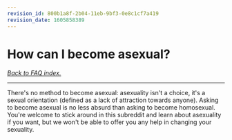 ```yaml
---
revision_id: 800b1a8f-2b04-11eb-9bf3-0e8c1cf7a419
revision_date: 1605858389
---
```


# How can I become asexual?

[*Back to FAQ index.*](https://www.reddit.com/r/asexuality/wiki/faq)

---

There's no method to become asexual: asexuality isn't a choice, it's a sexual orientation (defined as a lack of attraction towards anyone). Asking to become asexual is no less absurd than asking to become homosexual. You're welcome to stick around in this subreddit and learn about asexuality if you want, but we won't be able to offer you any help in changing your sexuality.